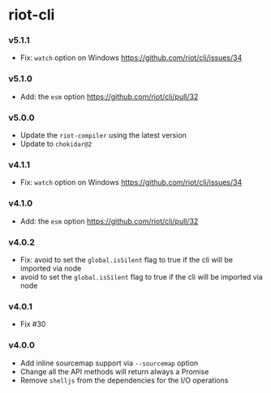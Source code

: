 # riot-cli

### v5.1.1
- Fix: `watch` option on Windows https://github.com/riot/cli/issues/34

### v5.1.0
- Add: the `esm` option https://github.com/riot/cli/pull/32

### v5.0.0
- Update the `riot-compiler` using the latest version
- Update to `chokidar@2`

### v4.1.1
- Fix: `watch` option on Windows https://github.com/riot/cli/issues/34

### v4.1.0
- Add: the `esm` option https://github.com/riot/cli/pull/32

### v4.0.2
- Fix: avoid to set the `global.isSilent` flag to true if the cli will be imported via node
- avoid to set the `global.isSilent` flag to true if the cli will be imported via node

### v4.0.1
- Fix #30

### v4.0.0
- Add inline sourcemap support via `--sourcemap` option
- Change all the API methods will return always a Promise
- Remove `shelljs` from the dependencies for the I/O operations